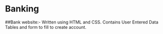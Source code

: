 # Banking

##Bank website:- Written using HTML and CSS. Contains User Entered Data Tables and form to fill to create account.
